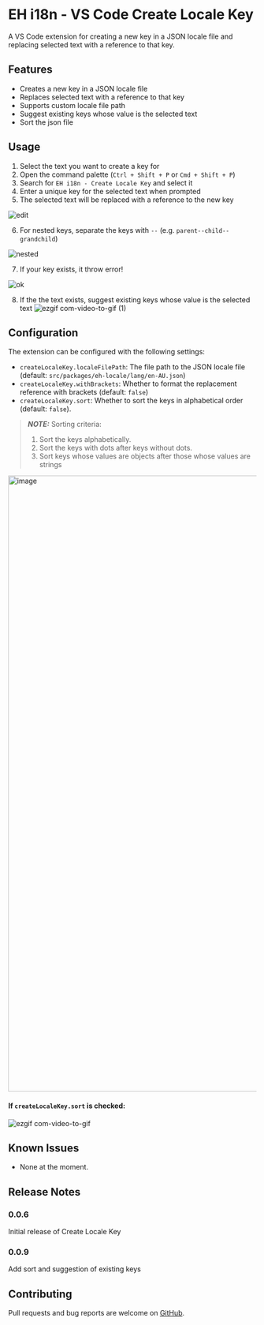# EH i18n - VS Code Create Locale Key

A VS Code extension for creating a new key in a JSON locale file and replacing selected text with a reference to that key.

## Features

- Creates a new key in a JSON locale file
- Replaces selected text with a reference to that key
- Supports custom locale file path
- Suggest existing keys whose value is the selected text
- Sort the json file

## Usage

1. Select the text you want to create a key for
2. Open the command palette (`Ctrl + Shift + P` or `Cmd + Shift + P`)
3. Search for `EH i18n - Create Locale Key` and select it
4. Enter a unique key for the selected text when prompted
5. The selected text will be replaced with a reference to the new key

![edit](https://user-images.githubusercontent.com/92286197/229753494-544aa4eb-c807-4386-9cdb-7d562daaa9d7.gif)

6. For nested keys, separate the keys with `--` (e.g. `parent--child--grandchild`)

![nested](https://user-images.githubusercontent.com/92286197/229753517-c2eec429-9cd9-400b-aefb-1ca39bf9487b.gif)

7. If your key exists, it throw error!

![ok](https://user-images.githubusercontent.com/92286197/229753537-d30555d4-3d4b-4ba0-bff1-98512234d1c0.gif)

8. If the the text exists, suggest existing keys whose value is the selected text
   ![ezgif com-video-to-gif (1)](https://github.com/quangdle/eh-i18n-extension/assets/92286197/582413b0-f165-481a-958c-54987e038fbf)

## Configuration

The extension can be configured with the following settings:

- `createLocaleKey.localeFilePath`: The file path to the JSON locale file (default: `src/packages/eh-locale/lang/en-AU.json`)
- `createLocaleKey.withBrackets`: Whether to format the replacement reference with brackets (default: `false`)
- `createLocaleKey.sort`: Whether to sort the keys in alphabetical order (default: `false`). 

> **_NOTE:_** Sorting criteria:
> 1. Sort the keys alphabetically.
> 2. Sort the keys with dots after keys without dots.
> 3. Sort keys whose values are objects after those whose values are strings

<img width="1249" alt="image" src="https://github.com/quangdle/eh-i18n-extension/assets/92286197/dbb2040f-569e-44d4-84d0-acb597380378">

#### If `createLocaleKey.sort` is checked:

![ezgif com-video-to-gif](https://github.com/quangdle/eh-i18n-extension/assets/92286197/a5aefba0-86e1-4608-b916-533c561d6531)

## Known Issues

- None at the moment.

## Release Notes

### 0.0.6

Initial release of Create Locale Key

### 0.0.9

Add sort and suggestion of existing keys

## Contributing

Pull requests and bug reports are welcome on [GitHub](https://github.com/YOUR_USERNAME/YOUR_REPO_NAME).
